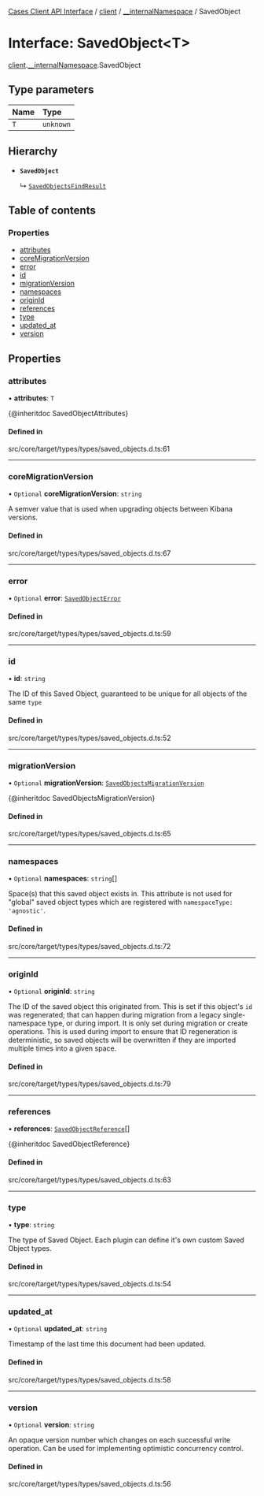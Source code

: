 [Cases Client API Interface](../README.md) / [client](../modules/client.md) / [\_\_internalNamespace](../modules/client.__internalNamespace.md) / SavedObject

# Interface: SavedObject<T\>

[client](../modules/client.md).[__internalNamespace](../modules/client.__internalNamespace.md).SavedObject

## Type parameters

| Name | Type |
| :------ | :------ |
| `T` | `unknown` |

## Hierarchy

- **`SavedObject`**

  ↳ [`SavedObjectsFindResult`](client.__internalNamespace.SavedObjectsFindResult.md)

## Table of contents

### Properties

- [attributes](client.__internalNamespace.SavedObject.md#attributes)
- [coreMigrationVersion](client.__internalNamespace.SavedObject.md#coremigrationversion)
- [error](client.__internalNamespace.SavedObject.md#error)
- [id](client.__internalNamespace.SavedObject.md#id)
- [migrationVersion](client.__internalNamespace.SavedObject.md#migrationversion)
- [namespaces](client.__internalNamespace.SavedObject.md#namespaces)
- [originId](client.__internalNamespace.SavedObject.md#originid)
- [references](client.__internalNamespace.SavedObject.md#references)
- [type](client.__internalNamespace.SavedObject.md#type)
- [updated\_at](client.__internalNamespace.SavedObject.md#updated_at)
- [version](client.__internalNamespace.SavedObject.md#version)

## Properties

### attributes

• **attributes**: `T`

{@inheritdoc SavedObjectAttributes}

#### Defined in

src/core/target/types/types/saved_objects.d.ts:61

___

### coreMigrationVersion

• `Optional` **coreMigrationVersion**: `string`

A semver value that is used when upgrading objects between Kibana versions.

#### Defined in

src/core/target/types/types/saved_objects.d.ts:67

___

### error

• `Optional` **error**: [`SavedObjectError`](client.__internalNamespace.SavedObjectError.md)

#### Defined in

src/core/target/types/types/saved_objects.d.ts:59

___

### id

• **id**: `string`

The ID of this Saved Object, guaranteed to be unique for all objects of the same `type`

#### Defined in

src/core/target/types/types/saved_objects.d.ts:52

___

### migrationVersion

• `Optional` **migrationVersion**: [`SavedObjectsMigrationVersion`](client.__internalNamespace.SavedObjectsMigrationVersion.md)

{@inheritdoc SavedObjectsMigrationVersion}

#### Defined in

src/core/target/types/types/saved_objects.d.ts:65

___

### namespaces

• `Optional` **namespaces**: `string`[]

Space(s) that this saved object exists in. This attribute is not used for "global" saved object types which are registered with
`namespaceType: 'agnostic'`.

#### Defined in

src/core/target/types/types/saved_objects.d.ts:72

___

### originId

• `Optional` **originId**: `string`

The ID of the saved object this originated from. This is set if this object's `id` was regenerated; that can happen during migration
from a legacy single-namespace type, or during import. It is only set during migration or create operations. This is used during import
to ensure that ID regeneration is deterministic, so saved objects will be overwritten if they are imported multiple times into a given
space.

#### Defined in

src/core/target/types/types/saved_objects.d.ts:79

___

### references

• **references**: [`SavedObjectReference`](client.__internalNamespace.SavedObjectReference.md)[]

{@inheritdoc SavedObjectReference}

#### Defined in

src/core/target/types/types/saved_objects.d.ts:63

___

### type

• **type**: `string`

The type of Saved Object. Each plugin can define it's own custom Saved Object types.

#### Defined in

src/core/target/types/types/saved_objects.d.ts:54

___

### updated\_at

• `Optional` **updated\_at**: `string`

Timestamp of the last time this document had been updated.

#### Defined in

src/core/target/types/types/saved_objects.d.ts:58

___

### version

• `Optional` **version**: `string`

An opaque version number which changes on each successful write operation. Can be used for implementing optimistic concurrency control.

#### Defined in

src/core/target/types/types/saved_objects.d.ts:56
